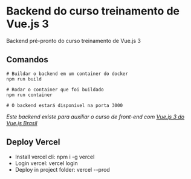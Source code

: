 # Backend do curso treinamento de Vue.js 3

Backend pré-pronto do curso treinamento de Vue.js 3

## Comandos

```
# Buildar o backend em um container do docker
npm run build

# Rodar o container que foi buildado
npm run container

# O backend estará disponível na porta 3000
```

_Este backend existe para auxiliar o curso de front-end com [Vue.js 3 do Vue.js Brasil](https://treinamento.vuejsbrasil.org/)_

## Deploy Vercel

- Install vercel cli: npm i -g vercel
- Login vercel: vercel login
- Deploy in project folder: vercel --prod
